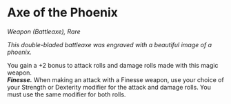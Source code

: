 # Axe of the Phoenix
*Weapon (Battleaxe), Rare*

*This double-bladed battleaxe was engraved with a beautiful image of a phoenix.*

You gain a +2 bonus to attack rolls and damage rolls made with this magic weapon.  
***Finesse.*** When making an attack with a Finesse weapon, use your choice of your Strength or Dexterity modifier for the attack and damage rolls. You must use the same modifier for both rolls.